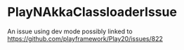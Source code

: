 PlayNAkkaClassloaderIssue
=========================

An issue using dev mode possibly linked to https://github.com/playframework/Play20/issues/822
